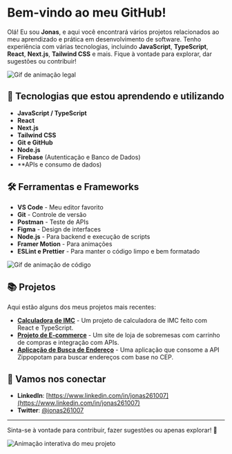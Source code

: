 # Bem-vindo ao meu GitHub!

Olá! Eu sou **Jonas**, e aqui você encontrará vários projetos relacionados ao meu aprendizado e prática em desenvolvimento de software. Tenho experiência com várias tecnologias, incluindo **JavaScript**, **TypeScript**, **React**, **Next.js**, **Tailwind CSS** e mais. Fique à vontade para explorar, dar sugestões ou contribuir!

![Gif de animação legal]([[https://media3.giphy.com/media/v1.Y2lkPTc5MGI3NjExYWZ2aXl5dHRkd2gwNXYyOHpxcHk5eW9hZHA5NzE4NmQwZGNpeDNrZSZlcD12MV9pbnRlcm5hbF9naWZfYnlfaWQmY3Q9cw/ZDCLEjA7mA266BSggO/giphy.gif](https://media0.giphy.com/media/v1.Y2lkPTc5MGI3NjExNXAxZDI3Z3FqcTJiYzg5Y242Nm40cjZqdjZpZmN3bW82MjM1bWJ5OSZlcD12MV9pbnRlcm5hbF9naWZfYnlfaWQmY3Q9Zw/ohONS2y8GTDoI/giphy.gif)](https://media1.giphy.com/media/v1.Y2lkPTc5MGI3NjExOGZvbzN0cDZ2dXd4dGN0M3U4Zzh3dGo4bW1hMjJxdHV5MHF6aXkwZyZlcD12MV9pbnRlcm5hbF9naWZfYnlfaWQmY3Q9Zw/FNfcWhlz0GTkzcnZWh/giphy.gif))  

## 🚀 Tecnologias que estou aprendendo e utilizando

- **JavaScript / TypeScript**
- **React**
- **Next.js**
- **Tailwind CSS**
- **Git e GitHub**
- **Node.js**
- **Firebase** (Autenticação e Banco de Dados)
- **APIs e consumo de dados)

## 🛠️ Ferramentas e Frameworks

- **VS Code** - Meu editor favorito
- **Git** - Controle de versão
- **Postman** - Teste de APIs
- **Figma** - Design de interfaces
- **Node.js** - Para backend e execução de scripts
- **Framer Motion** - Para animações
- **ESLint e Prettier** - Para manter o código limpo e bem formatado

![Gif de animação de código](https://media.giphy.com/media/TL0O71R1Oxgk8/giphy.gif)

## 📚 Projetos

Aqui estão alguns dos meus projetos mais recentes:

- **[Calculadora de IMC](https://github.com/jonas261007/calculadora-de-imc)** - Um projeto de calculadora de IMC feito com React e TypeScript.
- **[Projeto de E-commerce](https://github.com/jonas261007/projeto-e-commerce)** - Um site de loja de sobremesas com carrinho de compras e integração com APIs.
- **[Aplicação de Busca de Endereço](https://github.com/jonas261007/busca-de-endereco)** - Uma aplicação que consome a API Zippopotam para buscar endereços com base no CEP.

## 💬 Vamos nos conectar

- **LinkedIn**: [https://www.linkedin.com/in/jonas261007](https://www.linkedin.com/in/jonas261007)
- **Twitter**: [@jonas261007](https://twitter.com/jonas261007)

---

Sinta-se à vontade para contribuir, fazer sugestões ou apenas explorar! 🙂

![Animação interativa do meu projeto](https://media.giphy.com/media/3o7qDLlSazL8g5z3Xu/giphy.gif)
